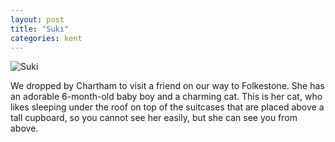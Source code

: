 ```yaml
---
layout: post
title: "Suki"
categories: kent
---
```

<img src="/sabbaticaldiary/images/2022-08-09.jpg" alt="Suki" class="center">

We dropped by Chartham to visit a friend on our way to Folkestone. She has an adorable 6-month-old baby boy and a charming cat. This is her cat, who likes sleeping under the roof on top of the suitcases that are placed above a tall cupboard, so you cannot see her easily, but she can see you from above. 